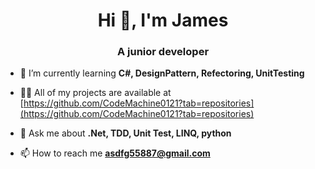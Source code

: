 <h1 align="center">Hi 👋, I'm James</h1>
<h3 align="center">A junior developer</h3>

- 🌱 I’m currently learning **C#, DesignPattern, Refectoring, UnitTesting**

- 👨‍💻 All of my projects are available at [https://github.com/CodeMachine0121?tab=repositories](https://github.com/CodeMachine0121?tab=repositories)

- 💬 Ask me about **.Net, TDD, Unit Test, LINQ, python**

- 📫 How to reach me **asdfg55887@gmail.com**
